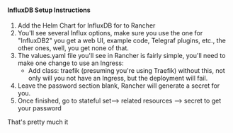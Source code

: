 #### InfluxDB Setup Instructions

1) Add the Helm Chart for InfluxDB for to Rancher 
2) You'll see several Influx options, make sure you use the one for "InfluxDB2" you get a web UI, example code, Telegraf plugins, etc., the other ones, well, you get none of that. 
3) The values.yaml file you'll see in Rancher is fairly simple, you'll need to make one change to use an Ingress:
    * Add class: traefik (presuming you're using Traefik) without this, not only will you not have an Ingress, but the deployment will fail. 
4) Leave the password section blank, Rancher will generate a secret for you.  
5) Once finished, go to stateful set--> related resources --> secret to get your password 

That's pretty much it
